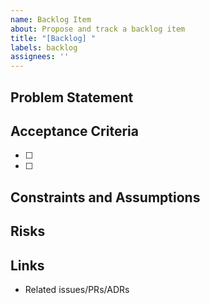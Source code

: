 ```yaml
---
name: Backlog Item
about: Propose and track a backlog item
title: "[Backlog] "
labels: backlog
assignees: ''
---
```


## Problem Statement

## Acceptance Criteria
- [ ] 
- [ ] 

## Constraints and Assumptions

## Risks

## Links
- Related issues/PRs/ADRs


